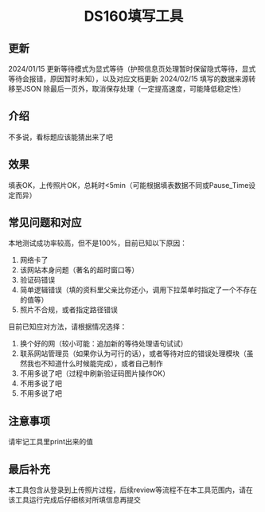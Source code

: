 <h1 align="center">DS160填写工具</h1>

## 更新
2024/01/15 更新等待模式为显式等待（护照信息页处理暂时保留隐式等待，显式等待会报错，原因暂时未知），以及对应文档更新
2024/02/15 填写的数据来源转移至JSON
           除最后一页外，取消保存处理（一定提高速度，可能降低稳定性）

## 介绍

不多说，看标题应该能猜出来了吧

## 效果

填表OK，上传照片OK，总耗时<5min（可能根据填表数据不同或Pause_Time设定而异）

## 常见问题和对应

本地测试成功率较高，但不是100%，目前已知以下原因：
1. 网络卡了
2. 该网站本身问题（著名的超时窗口等）
3. 验证码错误
4. 简单逻辑错误（填的资料里父亲比你还小，调用下拉菜单时指定了一个不存在的值等）
5. 照片不合规，或者指定路径错误

目前已知应对方法，请根据情况选择：
1. 换个好的网（较小可能：追加新的等待处理语句试试）
2. 联系网站管理员（如果你认为可行的话），或者等待对应的错误处理模块（虽然我也不知道什么时候能完成），或者自己制作
3. 不用多说了吧（过程中刷新验证码图片操作OK）
4. 不用多说了吧
5. 不用多说了吧

## 注意事项

请牢记工具里print出来的值

## 最后补充

本工具包含从登录到上传照片过程，后续review等流程不在本工具范围内，请在该工具运行完成后仔细核对所填信息再提交